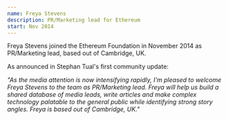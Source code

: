 ```yaml
---
name: Freya Stevens
description: PR/Marketing lead for Ethereum
start: Nov 2014
---
```


Freya Stevens joined the Ethereum Foundation in November 2014 as PR/Marketing lead, based out of Cambridge, UK.

As announced in Stephan Tual's first community update:

*"As the media attention is now intensifying rapidly, I'm pleased to welcome Freya Stevens to the team as PR/Marketing lead. Freya will help us build a shared database of media leads, write articles and make complex technology palatable to the general public while identifying strong story angles. Freya is based out of Cambridge, UK."*
